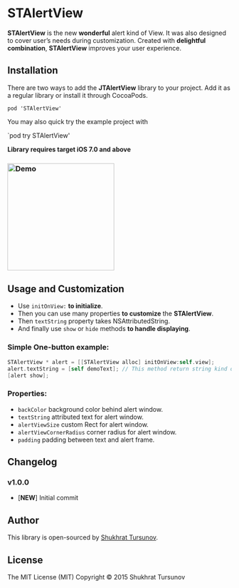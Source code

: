 # STAlertView

**STAlertView** is the new **wonderful** alert kind of View. It was also designed to cover user’s needs during customization. Created with **delightful combination**, **STAlertView** improves your user experience.

## Installation
There are two ways to add the **JTAlertView** library to your project. Add it as a regular library or install it through CocoaPods.

`pod 'STAlertView'`

You may also quick try the example project with

`pod try STAlertView'

**Library requires target iOS 7.0 and above**

<h3 align="left">
  <img src="https://github.com/shuhrat10/STAlertView/blob/master/Screenshots/demo.gif" alt="Demo" width="240"/>
</h3>

## Usage and Customization

- Use `initOnView:` **to initialize**.
- Then you can use many properties **to customize** the **STAlertView**. 
- Then `textString` property takes NSAttributedString.
- And finally use `show` or `hide` methods **to handle displaying**.

### Simple One-button example:

```objective-c
STAlertView * alert = [[STAlertView alloc] initOnView:self.view];
alert.textString = [self demoText]; // This method return string kind of class NSAttributedString.
[alert show];
```

### Properties:

- `backColor` background color behind alert window.
- `textString` attributed text for alert window.
- `alertViewSize` custom Rect for alert window.
- `alertViewCornerRadius` corner radius for alert window.
- `padding` padding between text and alert frame.

## Changelog

### v1.0.0
- [**NEW**] Initial commit

## Author
This library is open-sourced by [Shukhrat Tursunov](http://stursunov.com).

## License
The MIT License (MIT)
Copyright © 2015 Shukhrat Tursunov